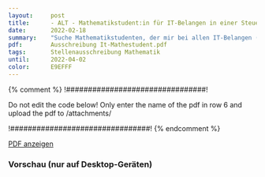 ```yaml
---
layout:     post
title:      - ALT - Mathematikstudent:in für IT-Belangen in einer Steuerkanzlei"
date:       2022-02-18
summary:    "Suche Mathematikstudenten, der mir bei allen IT-Belangen (im Aufbau) in einer Steuerkanzlei behilflich ist, beispielsweise u. a. • (optionale) Ende-zu-Ende Verschlüsselung von elektronischer Post • Optimierung der regelmäßigen Datensicherung, jedoch bis dato bewusst ohne"
pdf:        Ausschreibung It-Mathestudent.pdf
tags:       Stellenausschreibung Mathematik
until:		2022-04-02
color:      E9EFFF
---
```


{% comment %}
!################################!

Do not edit the code below! Only enter the name of the pdf in row 6 and upload the pdf to /attachments/

!################################!
{% endcomment %}

<a class="btn btn-primary" href="{{ site.url }}/attachments/{{page.pdf}}">PDF anzeigen</a>

<h3>Vorschau (nur auf Desktop-Geräten)</h3>
<div class="d-none d-sm-block">
    <object data="{{ site.url }}/attachments/{{page.pdf}}" width="100%" height="1010" type='application/pdf'>
    </object>
</div>
